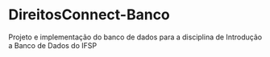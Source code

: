 # DireitosConnect-Banco
Projeto e implementação do banco de dados para a disciplina de Introdução a Banco de Dados do IFSP

